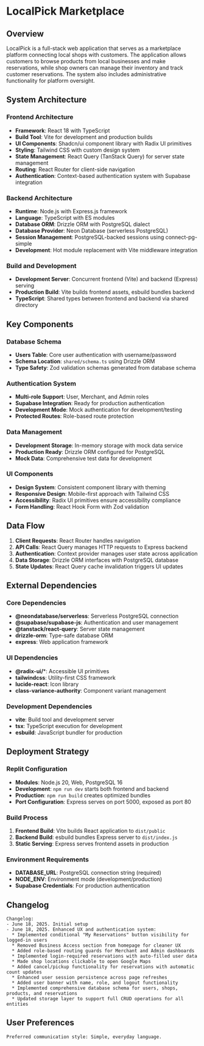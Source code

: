 # LocalPick Marketplace

## Overview

LocalPick is a full-stack web application that serves as a marketplace platform connecting local shops with customers. The application allows customers to browse products from local businesses and make reservations, while shop owners can manage their inventory and track customer reservations. The system also includes administrative functionality for platform oversight.

## System Architecture

### Frontend Architecture
- **Framework**: React 18 with TypeScript
- **Build Tool**: Vite for development and production builds
- **UI Components**: Shadcn/ui component library with Radix UI primitives
- **Styling**: Tailwind CSS with custom design system
- **State Management**: React Query (TanStack Query) for server state management
- **Routing**: React Router for client-side navigation
- **Authentication**: Context-based authentication system with Supabase integration

### Backend Architecture
- **Runtime**: Node.js with Express.js framework
- **Language**: TypeScript with ES modules
- **Database ORM**: Drizzle ORM with PostgreSQL dialect
- **Database Provider**: Neon Database (serverless PostgreSQL)
- **Session Management**: PostgreSQL-backed sessions using connect-pg-simple
- **Development**: Hot module replacement with Vite middleware integration

### Build and Development
- **Development Server**: Concurrent frontend (Vite) and backend (Express) serving
- **Production Build**: Vite builds frontend assets, esbuild bundles backend
- **TypeScript**: Shared types between frontend and backend via shared directory

## Key Components

### Database Schema
- **Users Table**: Core user authentication with username/password
- **Schema Location**: `shared/schema.ts` using Drizzle ORM
- **Type Safety**: Zod validation schemas generated from database schema

### Authentication System
- **Multi-role Support**: User, Merchant, and Admin roles
- **Supabase Integration**: Ready for production authentication
- **Development Mode**: Mock authentication for development/testing
- **Protected Routes**: Role-based route protection

### Data Management
- **Development Storage**: In-memory storage with mock data service
- **Production Ready**: Drizzle ORM configured for PostgreSQL
- **Mock Data**: Comprehensive test data for development

### UI Components
- **Design System**: Consistent component library with theming
- **Responsive Design**: Mobile-first approach with Tailwind CSS
- **Accessibility**: Radix UI primitives ensure accessibility compliance
- **Form Handling**: React Hook Form with Zod validation

## Data Flow

1. **Client Requests**: React Router handles navigation
2. **API Calls**: React Query manages HTTP requests to Express backend
3. **Authentication**: Context provider manages user state across application
4. **Data Storage**: Drizzle ORM interfaces with PostgreSQL database
5. **State Updates**: React Query cache invalidation triggers UI updates

## External Dependencies

### Core Dependencies
- **@neondatabase/serverless**: Serverless PostgreSQL connection
- **@supabase/supabase-js**: Authentication and user management
- **@tanstack/react-query**: Server state management
- **drizzle-orm**: Type-safe database ORM
- **express**: Web application framework

### UI Dependencies
- **@radix-ui/***: Accessible UI primitives
- **tailwindcss**: Utility-first CSS framework
- **lucide-react**: Icon library
- **class-variance-authority**: Component variant management

### Development Dependencies
- **vite**: Build tool and development server
- **tsx**: TypeScript execution for development
- **esbuild**: JavaScript bundler for production

## Deployment Strategy

### Replit Configuration
- **Modules**: Node.js 20, Web, PostgreSQL 16
- **Development**: `npm run dev` starts both frontend and backend
- **Production**: `npm run build` creates optimized bundles
- **Port Configuration**: Express serves on port 5000, exposed as port 80

### Build Process
1. **Frontend Build**: Vite builds React application to `dist/public`
2. **Backend Build**: esbuild bundles Express server to `dist/index.js`
3. **Static Serving**: Express serves frontend assets in production

### Environment Requirements
- **DATABASE_URL**: PostgreSQL connection string (required)
- **NODE_ENV**: Environment mode (development/production)
- **Supabase Credentials**: For production authentication

## Changelog

```
Changelog:
- June 18, 2025. Initial setup
- June 18, 2025. Enhanced UX and authentication system:
  * Implemented conditional "My Reservations" button visibility for logged-in users
  * Removed Business Access section from homepage for cleaner UX
  * Added role-based routing guards for Merchant and Admin dashboards
  * Implemented login-required reservations with auto-filled user data
  * Made shop locations clickable to open Google Maps
  * Added cancel/pickup functionality for reservations with automatic count updates
  * Enhanced user session persistence across page refreshes
  * Added user banner with name, role, and logout functionality
  * Implemented comprehensive database schema for users, shops, products, and reservations
  * Updated storage layer to support full CRUD operations for all entities
```

## User Preferences

```
Preferred communication style: Simple, everyday language.
```